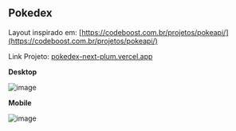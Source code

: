## Pokedex 

Layout inspirado em: [https://codeboost.com.br/projetos/pokeapi/](https://codeboost.com.br/projetos/pokeapi/)

Link Projeto: [pokedex-next-plum.vercel.app](pokedex-next-plum.vercel.app)

**Desktop**

![image](https://user-images.githubusercontent.com/47644815/191391047-747e5264-1824-4e3c-8559-590a91667f06.png)

**Mobile**

![image](https://user-images.githubusercontent.com/47644815/191391111-e43ff08d-94eb-4094-b748-fbaf004de59a.png)